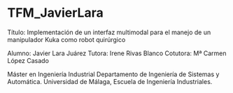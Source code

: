 # TFM_JavierLara

Título: Implementación de un interfaz multimodal para el manejo de un manipulador Kuka como robot quirúrgico

Alumno: Javier Lara Juárez
Tutora: Irene Rivas Blanco
Cotutora: Mª Carmen López Casado

Máster en Ingeniería Industrial
Departamento de Ingeniería de Sistemas y Automática. Universidad de Málaga, Escuela de Ingeniería Industriales.
